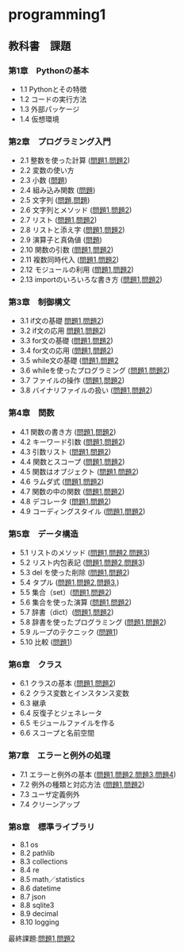 # programming1

## 教科書　課題
### 第1章　Pythonの基本
* 1.1 Pythonとその特徴
* 1.2 コードの実行方法
* 1.3 外部パッケージ
* 1.4 仮想環境
### 第2章　プログラミング入門
* 2.1 整数を使った計算 ([問題1](chapter2/Q2_1_1.py),[問題2](chapter2/Q2_1_2.py))
* 2.2 変数の使い方
* 2.3 小数 ([問題](chapter2/Q2_3_1.py))
* 2.4 組み込み関数 ([問題](chapter2/Q2_4_1.py))
* 2.5 文字列 ([問題](chapter2/Q2_5_1.py),[問題](chapter2/Q2_5_2.py))
* 2.6 文字列とメソッド ([問題1](chapter2/Q2_6_1.py),[問題2](chapter2/Q2_6_2.py))
* 2.7 リスト ([問題1](chapter2/Q2_7_1.py),[問題2](chapter2/Q2_7_2.py))
* 2.8 リストと添え字 ([問題1](chapter2/Q2_8_1.py),[問題2](capter2/Q2_8_2.py))
* 2.9 演算子と真偽値 ([問題](chapter2/Q2_9_1.py))
* 2.10 関数の引数 ([問題1](chapter2/Q2_10_1.py),[問題2](chapter2/Q2_10_2.py))
* 2.11 複数同時代入 ([問題1](chapter2/Q2_11_1.py),[問題2](chapter2/Q2_11_2.py))
* 2.12 モジュールの利用 ([問題1](chapter2/Q2_12_1.py),[問題2](chapter2/Q2_12_2.py))
* 2.13 importのいろいろな書き方 ([問題1](chapter2/Q2_13_1.py),[問題2](chapter2/Q2_13_2.py))
### 第3章　制御構文
* 3.1 if文の基礎 [問題1](chapter3/Q3_1_1.py),[問題2](chapter3/Q3_1_2.py))
* 3.2 if文の応用 [問題1](chapter3/Q3_2_1.py),[問題2](chapter3/Q3_2_2.py))
* 3.3 for文の基礎 ([問題1](chapter3/Q3_3_1.py),[問題2](chapter3/Q3_3_2.py))
* 3.4 for文の応用 ([問題1](chapter3/Q3_4_1.py),[問題2](chapter3/Q3_4_2.py))
*  3.5 while文の基礎 ([問題1](chapter3/Q3_5_1.py),[問題2](chapter3/Q3_5_2.py)
* 3.6 whileを使ったプログラミング ([問題1](chapter3/Q3_6_1.py),[問題2](chapter3/Q3_6_2.py))
* 3.7 ファイルの操作 ([問題1](chapter3/Q3_7_1.py),[問題2](chapter3/Q3_7_2.py))
* 3.8 バイナリファイルの扱い ([問題1](chapter3/Q3_8_1.py),[問題2](chapter3/Q3_8_2.py))
### 第4章　関数
* 4.1 関数の書き方 ([問題1](chapter4/Q4_1_1.py),[問題2](chapter4/Q4_1_2.py))
* 4.2 キーワード引数 ([問題1](chapter4/Q4_2_1.py),[問題2](chapter4/Q4_2_2.py))
* 4.3 引数リスト ([問題1](chapter4/Q4_3_1.py),[問題2](chapter4/Q4_3_2.py))
* 4.4 関数とスコープ ([問題1](chapter4/Q4_4_1.py),[問題2](chapter4/Q4_4_2.py))
* 4.5 関数はオブジェクト ([問題1](chapter4/Q4_5_1.py),[問題2](chapter4/Q4_5_2.py))
* 4.6 ラムダ式 ([問題1](chapter4/Q4_6_1.py),[問題2](chapter4/Q4_6_2.py))
* 4.7 関数の中の関数 ([問題1](chapter4/Q4_7_1.py),[問題2](chapter4/Q4_7_2.py))
* 4.8 デコレータ ([問題1](chapter4/Q4_8_1.py),[問題2](chapter4/Q4_8_2.py))
* 4.9 コーディングスタイル ([問題1](chapter4/Q4_9_1.py),[問題2](chapter4/Q4_9_2.py))
### 第5章　データ構造
* 5.1 リストのメソッド ([問題1](chapter5/Q5_1_1.py),[問題2](chapter5/Q5_1_2.py),[問題3](chapter5/Q5_1_3.py))
* 5.2 リスト内包表記 ([問題1](chapter5/Q5_2_1.py),[問題2](chapter5/Q5_2_2.py),[問題3](chapter5/Q5_2_3.py))
* 5.3 del を使った削除 ([問題1](chapter5/Q5_3_1.py),[問題2](chapter5/Q5_3_2.py))
* 5.4 タプル ([問題1](chapter5/Q5_4_1.py),[問題2](chapter5/Q5_4_2.py),[問題3](chapter5/Q5_4_3.py),[](chapter5/Q5_4_4.py))
* 5.5 集合（set）([問題1](chapter5/Q5_5_1.py),[問題2](chapter5/Q5_5_2.py))
* 5.6 集合を使った演算 ([問題1](chapter5/Q5_6_1.py),[問題2](chapter5/Q5_6_2.py))
* 5.7 辞書（dict）([問題1](chapter5/Q5_7_1.py),[問題2](chapter5/Q5_7_2.py))
* 5.8 辞書を使ったプログラミング ([問題1](chapter5/Q5_8_1.py),[問題2](chapter5/Q5_8_2.py))
* 5.9 ループのテクニック ([問題1](chapter5/Q5_9_1.py))
* 5.10 比較 ([問題1](chapter5/Q5_10_1.py))
### 第6章　クラス
* 6.1 クラスの基本 ([問題1](chapter6/Q6_1_1.py),[問題2](chapter6/Q6_1_2.py))
* 6.2 クラス変数とインスタンス変数
* 6.3 継承
* 6.4 反復子とジェネレータ
* 6.5 モジュールファイルを作る
* 6.6 スコープと名前空間
### 第7章　エラーと例外の処理
* 7.1 エラーと例外の基本 ([問題1](chaper7/Q7_1_1.py),[問題2](chaper7/Q7_1_2.py),[問題3](chaper7/Q7_1_3.py),[問題4](chaper7/Q7_1_4.py))
* 7.2 例外の種類と対応方法 ([問題1](chaper7/Q7_2_1.py),[問題2](chaper7/Q7_2_2.py))
* 7.3 ユーザ定義例外
* 7.4 クリーンアップ
### 第8章　標準ライブラリ
* 8.1 os
* 8.2 pathlib
* 8.3 collections
* 8.4 re
* 8.5 math／statistics
* 8.6 datetime
* 8.7 json
* 8.8 sqlite3
* 8.9 decimal
* 8.10 logging

最終課題:[問題1](chapter2/initial.py),[問題2](chapter2/initial_2.py)
